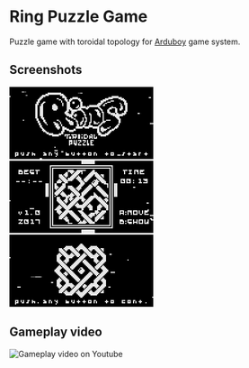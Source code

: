 # Ring Puzzle Game

Puzzle game with toroidal topology for [Arduboy](https://arduboy.com) game
system.

## Screenshots
![main screen](screenshots/main_menu.png)
![gameplay](screenshots/gameplay.png)
![complete puzzle](screenshots/puzzle.png)

## Gameplay video
![Gameplay video on Youtube](https://youtu.be/nojhQ64gV3A)
